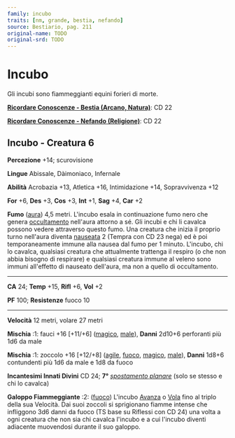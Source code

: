```yaml
---
family: incubo
traits: [nm, grande, bestia, nefando]
source: Bestiario, pag. 211
original-name: TODO
original-srd: TODO
---
```


# Incubo

Gli incubi sono fiammeggianti equini forieri di morte.

**[Ricordare Conoscenze - Bestia (Arcano, Natura)](/azioni/abilita/ricordare-conoscenze)**:
CD 22

**[Ricordare Conoscenze - Nefando (Religione)](/azioni/abilita/ricordare-conoscenze)**:
CD 22

## Incubo - Creatura 6

**Percezione** +14; scurovisione

**Lingue** Abissale, Dàimoniaco, Infernale

**Abilità** Acrobazia +13, Atletica +16, Intimidazione +14, Sopravvivenza +12

**For** +6, **Des** +3, **Cos** +3, **Int** +1, **Sag** +4, **Car** +2

**Fumo** ([aura](/tratti/aura)) 4,5 metri. L'incubo esala in continuazione fumo
nero che genera [occultamento](/condizioni/occultato) nell'aura attorno a sé.
Gli incubi e chi li cavalca possono vedere attraverso questo fumo. Una creatura
che inizia il proprio turno nell'aura diventa [nauseata](/condizioni/nauseato) 2
(Tempra con CD 23 nega) ed è poi temporaneamente immune alla nausea dal fumo per
1 minuto. L'incubo, chi lo cavalca, qualsiasi creatura che attualmente trattenga
il respiro (o che non abbia bisogno di respirare) e qualsiasi creatura immune al
veleno sono immuni all'effetto di nauseato dell'aura, ma non a quello di
occultamento.

---

**CA** 24; **Temp** +15, **Rifl** +6, **Vol** +2

**PF** 100; **Resistenze** fuoco 10

---

**Velocità** 12 metri, volare 27 metri

**Mischia** :1: fauci +16 \[+11/+6] ([magico](/tratti/magico),
[male](/tratti/male)), **Danni** 2d10+6 perforanti più 1d6 da male

**Mischia** :1: zoccolo +16 \[+12/+8] ([agile](/tratti/agile),
[fuoco](/tratti/fuoco), [magico](/tratti/magico), [male](/tratti/male)),
**Danni** 1d8+6 contundenti più 1d6 da male e 1d8 da fuoco

**Incantesimi Innati Divini** CD 24; **7°**
_[spostamento planare](/incantesimi/spostamento-planare)_ (solo se stesso e chi
lo cavalca)

**Galoppo Fiammeggiante** :2: ([fuoco](/tratti/fuoco)) L'incubo
[Avanza](/azioni/avanzare) o [Vola](/azioni/volare) fino al triplo della sua
Velocità. Dai suoi zoccoli si sprigionano fiamme intense che infliggono 3d6
danni da fuoco (TS base su Riflessi con CD 24) una volta a ogni creatura che non
sia chi cavalca l'incubo e a cui l'incubo diventi adiacente muovendosi durante
il suo galoppo.

